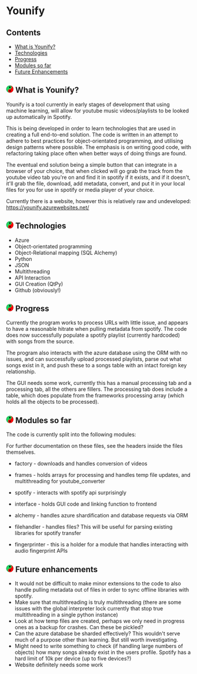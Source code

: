 Younify
===========
## Contents
* [What is Younify?](#what-is)
* [Technologies](#tech)
* [Progress](#prog)
* [Modules so far](#mod)
* [Future Enhancements](#fut) 

<a name="what-is"></a>
## <img src="younify/resources/Yin_yang.svg" alt="Logo" width="20"/> What is Younify?

Younify is a tool currently in early stages of development that using machine learning, will allow for youtube music videos/playlists to be looked up automatically in Spotify.

This is being developed in order to learn technologies that are used in creating a full end-to-end solution. The code is written in an attempt to adhere to best 
practices for object-orientated programming, and utilising design patterns where possible. The emphasis is on writing good code, with refactoring taking place often
when better ways of doing things are found.

The eventual end solution being a simple button that can integrate in a browser of your choice, that when clicked will go grab the track from the youtube video tab
 you're on and find it in spotify if it exists, and if it doesn't, it'll grab the file, download, add metadata, convert, and put it in your local files for you for 
 use in spotify or media player of your choice.
 
 Currently there is a website, however this is relatively raw and undeveloped:
 https://younify.azurewebsites.net/
 
<a name="tech"></a>
## <img src="younify/resources/Yin_yang.svg" alt="Logo" width="20"/> Technologies
* Azure
* Object-orientated programming
* Object-Relational mapping (SQL Alchemy)
* Python
* JSON
* Multithreading
* API Interaction
* GUI Creation (QtPy)
* Github (obviously!)

<a name="prog"></a>
## <img src="younify/resources/Yin_yang.svg" alt="Logo" width="20"/> Progress
Currently the program works to process URLs with little issue, and appears to have a reasonable hitrate when pulling 
metadata from spotify. The code does now successfully populate a spotify playlist (currently hardcoded)
with songs from the source.

The program also interacts with the azure database using the ORM with no issues, and can successfully upload 
processed playlists, parse out what songs exist in it, and push these to a songs table with an intact foreign key
relationship.

The GUI needs some work, currently this has a manual processing tab and a processing tab, all the others are 
fillers. The processing tab does include a table, which does populate from the frameworks processing array (which
holds all the objects to be processed).

<a name="mod"></a>
## <img src="younify/resources/Yin_yang.svg" alt="Logo" width="20"/> Modules so far

The code is currently split into the following modules:

For further documentation on these files, see the headers inside the files themselves.

* factory - downloads and handles conversion of videos

* frames - holds arrays for processing and handles temp file updates, and multithreading for youtube_converter

* spotify - interacts with spotify api surprisingly

* interface - holds GUI code and linking function to frontend

* alchemy - handles azure shardification and database requests via ORM

* filehandler - handles files? This will be useful for parsing existing libraries for spotify transfer

* fingerprinter - this is a holder for a module that handles interacting with audio fingerprint APIs

<a name="fut"></a>
## <img src="younify/resources/Yin_yang.svg" alt="Logo" width="20"/> Future enhancements

* It would not be difficult to make minor extensions to the code to also handle pulling metadata out of 
files in order to sync offline libraries with spotify. 
* Make sure that multithreading is truly multithreading (there are some issues with the global interpreter
lock currently that stop true multithreading in a single python instance)
* Look at how temp files are created, perhaps we only need in progress ones as a backup for crashes. Can these be pickled?
* Can the azure database be sharded effectively? This wouldn't serve much of a purpose other than learning.
But still worth investigating.
* Might need to write something to check (if handling large numbers of objects) how many songs already exist
in the users profile. Spotify has a hard limit of 10k per device (up to five devices?)
* Website definitely needs some work
